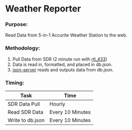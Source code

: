 # Weather Reporter

### Purpose:

Read Data from 5-in-1 Accurite Weather Station to the web.

### Methodology:

1. Pull Data from SDR (2 minute run with [rtl_433](https://github.com/merbanan/rtl_433))
2. Data is read in, formatted, and placed in db.json.
3. [json-server](https://www.npmjs.com/package/json-server) reads and outputs data from db.json.  

### Timing:

| Task | Time |
| ---- | ---- |
| SDR Data Pull | Hourly |
| Read SDR Data | Every 10 Minutes |
| Write to db.json | Every 10 Minutes |
